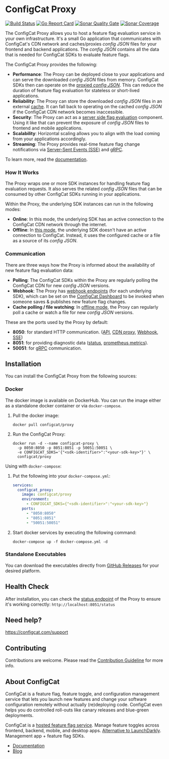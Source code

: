# ConfigCat Proxy

[![Build Status](https://github.com/configcat/configcat-proxy/actions/workflows/proxy-ci.yml/badge.svg?branch=main)](https://github.com/configcat/configcat-proxy/actions/workflows/proxy-ci.yml)
[![Go Report Card](https://goreportcard.com/badge/github.com/configcat/configcat-proxy)](https://goreportcard.com/report/github.com/configcat/configcat-proxy)
[![Sonar Quality Gate](https://img.shields.io/sonar/quality_gate/configcat_configcat-proxy?logo=sonarcloud&server=https%3A%2F%2Fsonarcloud.io)](https://sonarcloud.io/project/overview?id=configcat_configcat-proxy)
[![Sonar Coverage](https://img.shields.io/sonar/coverage/configcat_configcat-proxy?logo=SonarCloud&server=https%3A%2F%2Fsonarcloud.io)](https://sonarcloud.io/project/overview?id=configcat_configcat-proxy)

The ConfigCat Proxy allows you to host a feature flag evaluation service in your own infrastructure. 
It's a small Go application that communicates with ConfigCat's CDN network and caches/proxies *config JSON* files for your frontend and backend applications. 
The *config JSON* contains all the data that is needed for ConfigCat SDKs to evaluate feature flags.

The ConfigCat Proxy provides the following:
- **Performance**: The Proxy can be deployed close to your applications and can serve the downloaded *config JSON* files from memory. ConfigCat SDKs then can operate on the [proxied *config JSON*](https://configcat.com/docs/advanced/proxy/endpoints#cdn-proxy). This can reduce the duration of feature flag evaluation for stateless or short-lived applications.
- **Reliability**: The Proxy can store the downloaded *config JSON* files in an external [cache](https://configcat.com/docs/advanced/proxy/proxy-overview#cache). It can fall back to operating on the cached *config JSON* if the ConfigCat CDN network becomes inaccessible.
- **Security**: The Proxy can act as a [server side flag evaluation](https://configcat.com/docs/advanced/proxy/endpoints#api) component. Using it like that can prevent the exposure of *config JSON* files to frontend and mobile applications.
- **Scalability**: Horizontal scaling allows you to align with the load coming from your applications accordingly.
- **Streaming**: The Proxy provides real-time feature flag change notifications via [Server-Sent Events (SSE)](https://configcat.com/docs/advanced/proxy/endpoints#sse) and [gRPC](https://configcat.com/docs/advanced/proxy/grpc).

To learn more, read the [documentation](https://configcat.com/docs/advanced/proxy/proxy-overview).

### How It Works
The Proxy wraps one or more SDK instances for handling feature flag evaluation requests. It also serves the related *config JSON* files that can be consumed by other ConfigCat SDKs running in your applications.

Within the Proxy, the underlying SDK instances can run in the following modes:
- **Online**: In this mode, the underlying SDK has an active connection to the ConfigCat CDN network through the internet.
- **Offline**: In [this mode](https://configcat.com/docs/advanced/proxy/proxy-overview#offline-mode), the underlying SDK doesn't have an active connection to ConfigCat. Instead, it uses the configured cache or a file as a source of its *config JSON*.

### Communication

There are three ways how the Proxy is informed about the availability of new feature flag evaluation data:
- **Polling**: The ConfigCat SDKs within the Proxy are regularly polling the ConfigCat CDN for new *config JSON* versions.
- **Webhook**: The Proxy has [webhook endpoints](https://configcat.com/docs/advanced/proxy/endpoints#webhook) (for each underlying SDK), which can be set on the <a target="_blank" href="https://app.configcat.com/product/webhooks">ConfigCat Dashboard</a> to be invoked when someone saves & publishes new feature flag changes.
- **Cache polling / file watching**: In [offline mode](https://configcat.com/docs/advanced/proxy/proxy-overview#offline-mode), the Proxy can regularly poll a cache or watch a file for new *config JSON* versions.

These are the ports used by the Proxy by default:
- **8050**: for standard HTTP communication. ([API](https://configcat.com/docs/advanced/proxy/endpoints#api), [CDN proxy](https://configcat.com/docs/advanced/proxy/endpoints#cdn-proxy), [Webhook](https://configcat.com/docs/advanced/proxy/endpoints#webhook), [SSE](https://configcat.com/docs/advanced/proxy/endpoints#sse))
- **8051**: for providing diagnostic data ([status](https://configcat.com/docs/advanced/proxy/monitoring#status), [prometheus metrics](https://configcat.com/docs/advanced/proxy/monitoring#prometheus-metrics)).
- **50051**: for [gRPC](https://configcat.com/docs/advanced/proxy/grpc) communication.

## Installation

You can install the ConfigCat Proxy from the following sources:

### Docker

The docker image is available on DockerHub. You can run the image either as a standalone docker container or via `docker-compose`.

1. Pull the docker image:
    ```shell
    docker pull configcat/proxy
    ```
2. Run the ConfigCat Proxy:
    ```shell
    docker run -d --name configcat-proxy \ 
      -p 8050:8050 -p 8051:8051 -p 50051:50051 \
      -e CONFIGCAT_SDKS='{"<sdk-identifier>":"<your-sdk-key>"}' \
      configcat/proxy
    ```

Using with `docker-compose`:

1. Put the following into your `docker-compose.yml`:
    ```yaml
    services:
      configcat_proxy:
        image: configcat/proxy
        environment:
          - CONFIGCAT_SDKS={"<sdk-identifier>":"<your-sdk-key>"}
        ports:
          - "8050:8050"
          - "8051:8051"
          - "50051:50051"
    ```
2. Start docker services by executing the following command:
    ```shell
    docker-compose up -f docker-compose.yml -d
    ```

### Standalone Executables

You can download the executables directly from <a target="_blank" href="https://github.com/configcat/configcat-proxy/releases">GitHub Releases</a> for your desired platform.

## Health Check
After installation, you can check the [status endpoint](https://configcat.com/docs/advanced/proxy/monitoring#status) of the Proxy to ensure it's working correctly: `http://localhost:8051/status`

## Need help?
https://configcat.com/support

## Contributing
Contributions are welcome. Please read the [Contribution Guideline](CONTRIBUTING.md) for more info.

## About ConfigCat

ConfigCat is a feature flag, feature toggle, and configuration management service that lets you launch new features and change your software configuration remotely without actually (re)deploying code. ConfigCat even helps you do controlled roll-outs like canary releases and blue-green deployments.

ConfigCat is a [hosted feature flag service](https://configcat.com). Manage feature toggles across frontend, backend, mobile, and desktop apps. [Alternative to LaunchDarkly](https://configcat.com). Management app + feature flag SDKs.

- [Documentation](https://configcat.com/docs)
- [Blog](https://blog.configcat.com)
